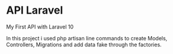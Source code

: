 # API Laravel
My First API with Laravel 10

In this project i used php artisan line commands to create Models, Controllers, Migrations and add data fake through the factories.
